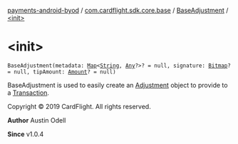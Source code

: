 [payments-android-byod](../../index.md) / [com.cardflight.sdk.core.base](../index.md) / [BaseAdjustment](index.md) / [&lt;init&gt;](./-init-.md)

# &lt;init&gt;

`BaseAdjustment(metadata: `[`Map`](https://kotlinlang.org/api/latest/jvm/stdlib/kotlin.collections/-map/index.html)`<`[`String`](https://kotlinlang.org/api/latest/jvm/stdlib/kotlin/-string/index.html)`, `[`Any`](https://kotlinlang.org/api/latest/jvm/stdlib/kotlin/-any/index.html)`?>? = null, signature: `[`Bitmap`](https://developer.android.com/reference/android/graphics/Bitmap.html)`? = null, tipAmount: `[`Amount`](../../com.cardflight.sdk.core/-amount/index.md)`? = null)`

BaseAdjustment is used to easily create an [Adjustment](../../com.cardflight.sdk.core/-adjustment/index.md) object to provide to a
[Transaction](../../com.cardflight.sdk.core/-transaction/index.md).

Copyright © 2019 CardFlight. All rights reserved.

**Author**
Austin Odell

**Since**
v1.0.4

